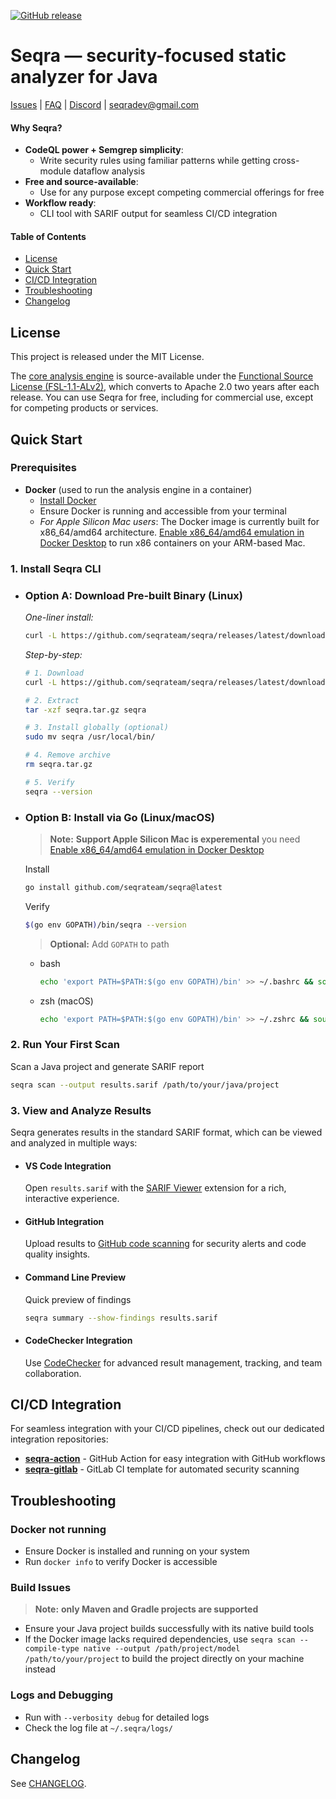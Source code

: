 [![GitHub release](https://img.shields.io/github/release/seqrateam/seqra.svg)](https://github.com/seqrateam/seqra/releases)

# Seqra — security-focused static analyzer for Java

[Issues](https://github.com/seqrateam/seqra/issues) | [FAQ](docs/faq.md) | [Discord](https://discord.gg/FtKRPv8n) | [seqradev@gmail.com](mailto:seqradev@gmail.com)

#### Why Seqra?

* **CodeQL power + Semgrep simplicity**:
  - Write security rules using familiar patterns while getting cross-module dataflow analysis
* **Free and source-available**:
  - Use for any purpose except competing commercial offerings for free
* **Workflow ready**:
  - CLI tool with SARIF output for seamless CI/CD integration



#### Table of Contents
* [License](#license)
* [Quick Start](#quick-start)
* [CI/CD Integration](#cicd-integration)
* [Troubleshooting](#troubleshooting)
* [Changelog](#changelog)

## License

This project is released under the MIT License.

The [core analysis engine](https://github.com/seqrateam/seqra-jvm-sast) is source-available under the [Functional Source License (FSL-1.1-ALv2)](https://fsl.software/), which converts to Apache 2.0 two years after each release. You can use Seqra for free, including for commercial use, except for competing products or services.

## Quick Start

### Prerequisites

- **Docker** (used to run the analysis engine in a container)
  - [Install Docker](https://docs.docker.com/get-started/get-docker/)
  - Ensure Docker is running and accessible from your terminal
  - *For Apple Silicon Mac users*: The Docker image is currently built for x86_64/amd64 architecture. [Enable x86_64/amd64 emulation in Docker Desktop](https://docs.docker.com/desktop/settings/mac/#general) to run x86 containers on your ARM-based Mac.

### 1. Install Seqra CLI

- ### Option A: Download Pre-built Binary (Linux)

  *One-liner install:*

  ```bash
  curl -L https://github.com/seqrateam/seqra/releases/latest/download/seqra_linux_amd64.tar.gz -o seqra.tar.gz && tar -xzf seqra.tar.gz seqra && sudo mv seqra /usr/local/bin/ && rm seqra.tar.gz && seqra --version
  ```

  *Step-by-step:*

  ```bash
  # 1. Download
  curl -L https://github.com/seqrateam/seqra/releases/latest/download/seqra_linux_amd64.tar.gz -o seqra.tar.gz

  # 2. Extract
  tar -xzf seqra.tar.gz seqra

  # 3. Install globally (optional)
  sudo mv seqra /usr/local/bin/

  # 4. Remove archive
  rm seqra.tar.gz

  # 5. Verify
  seqra --version
  ```

- ### Option B: Install via Go (Linux/macOS)


  > **Note:** **Support Apple Silicon Mac is experemental** you need [Enable x86_64/amd64 emulation in Docker Desktop](https://docs.docker.com/desktop/settings/mac/#general)

  Install
  ```bash
  go install github.com/seqrateam/seqra@latest
  ```
  
  Verify

  ```bash
  $(go env GOPATH)/bin/seqra --version
  ```

  > **Optional:** Add `GOPATH` to path

  * bash
    ```bash
    echo 'export PATH=$PATH:$(go env GOPATH)/bin' >> ~/.bashrc && source ~/.bashrc
    ```
  * zsh (macOS)
    ```bash
    echo 'export PATH=$PATH:$(go env GOPATH)/bin' >> ~/.zshrc && source ~/.zshrc
    ```


### 2. Run Your First Scan

Scan a Java project and generate SARIF report

```bash
seqra scan --output results.sarif /path/to/your/java/project
```

### 3. View and Analyze Results

Seqra generates results in the standard SARIF format, which can be viewed and analyzed in multiple ways:

- #### **VS Code Integration**

  Open `results.sarif` with the [SARIF Viewer](https://marketplace.visualstudio.com/items?itemName=MS-SarifVSCode.sarif-viewer) extension for a rich, interactive experience.

- #### **GitHub Integration**

  Upload results to [GitHub code scanning](https://docs.github.com/en/code-security/code-scanning/integrating-with-code-scanning/uploading-a-sarif-file-to-github) for security alerts and code quality insights.

- #### **Command Line Preview**

  Quick preview of findings

  ```bash
  seqra summary --show-findings results.sarif
  ```

- #### **CodeChecker Integration**

  Use [CodeChecker](https://github.com/Ericsson/codechecker) for advanced result management, tracking, and team collaboration.


## CI/CD Integration

For seamless integration with your CI/CD pipelines, check out our dedicated integration repositories:

- **[seqra-action](https://github.com/seqrateam/seqra-action)** - GitHub Action for easy integration with GitHub workflows
- **[seqra-gitlab](https://github.com/seqrateam/seqra-gitlab)** - GitLab CI template for automated security scanning


## Troubleshooting

### Docker not running
  - Ensure Docker is installed and running on your system
  - Run `docker info` to verify Docker is accessible

### Build Issues
  > **Note:** **only Maven and Gradle projects are supported**
  - Ensure your Java project builds successfully with its native build tools
  - If the Docker image lacks required dependencies, use `seqra scan --compile-type native --output /path/project/model /path/to/your/project` to build the project directly on your machine instead

### Logs and Debugging
  - Run with `--verbosity debug` for detailed logs
  - Check the log file at `~/.seqra/logs/`

## Changelog
See [CHANGELOG](CHANGELOG.md).
